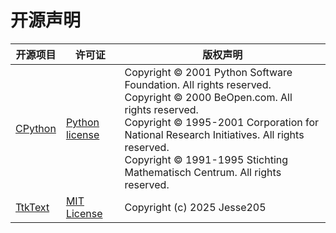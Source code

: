 <!-- Generated by 'pdm run docs_generate_os_notices', DO NOT DIRECTLY EDIT THIS FILE. -->
<!-- The template is located at 'docs/os_notices_template.py' -->
<!-- markdownlint-disable -->
<!-- @formatter:off -->

# 开源声明

| 开源项目 | 许可证 | 版权声明 |
| --- | --- | --- |
| [CPython](https://github.com/python/cpython) | [Python license](https://docs.python.org/3/license.html) | Copyright © 2001 Python Software Foundation. All rights reserved.<br />Copyright © 2000 BeOpen.com. All rights reserved.<br />Copyright © 1995-2001 Corporation for National Research Initiatives. All rights reserved.<br />Copyright © 1991-1995 Stichting Mathematisch Centrum. All rights reserved. |
| [TtkText](https://github.com/Jesse205/TtkText) | [MIT License](https://github.com/Jesse205/TtkText/blob/v0.2.0/LICENSE) | Copyright (c) 2025 Jesse205 |

